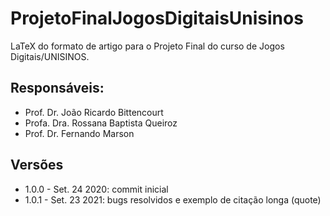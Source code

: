 # ProjetoFinalJogosDigitaisUnisinos
LaTeX do formato de artigo para o Projeto Final do curso de Jogos Digitais/UNISINOS.

## Responsáveis:
* Prof. Dr. João Ricardo Bittencourt
* Profa. Dra. Rossana Baptista Queiroz
* Prof. Dr. Fernando Marson

## Versões
* 1.0.0 - Set. 24 2020: commit inicial
* 1.0.1 - Set. 23 2021: bugs resolvidos e exemplo de citação longa (quote)
